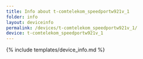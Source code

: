 ```yaml
---
title: Info about t-comtelekom_speedportw921v_1
folder: info
layout: deviceinfo
permalink: /devices/t-comtelekom_speedportw921v_1/
device: t-comtelekom_speedportw921v_1
---
```

{% include templates/device_info.md %}
